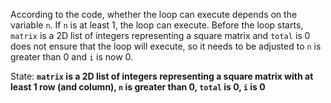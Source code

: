 According to the code, whether the loop can execute depends on the variable `n`. If `n` is at least 1, the loop can execute. Before the loop starts, `matrix` is a 2D list of integers representing a square matrix and `total` is 0 does not ensure that the loop will execute, so it needs to be adjusted to `n` is greater than 0 and `i` is now 0.

State: **`matrix` is a 2D list of integers representing a square matrix with at least 1 row (and column), `n` is greater than 0, `total` is 0, `i` is 0**